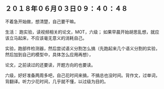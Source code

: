 ## ２０１８年０６月０３日０９：４０：４８

不着急开始做，想清楚，自己要干嘛。

生活：
    跑实验，读视频相关的论文，MOT，六级；
    如果早晨开始胡思乱想，就应该立马起床，不应该毫无意义的消耗自己。
    

实验，跑部件检测器，然后尝试语义分割怎么搞（先跑起来几个语义分割的实验，然后加到自己的模型中，具体怎么应用再想），

论文，之前读过的还要读，开题方向的也要读。

六级，好好准备两周多吧，自己花时间来搞，不搞总也没时间。背作文，过单词，背翻译。听力少花时间，几乎就不懂，以过级为目的。







